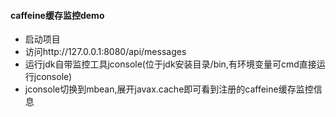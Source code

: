 #### caffeine缓存监控demo
- 启动项目
- 访问http://127.0.0.1:8080/api/messages
- 运行jdk自带监控工具jconsole(位于jdk安装目录/bin,有环境变量可cmd直接运行jconsole)
- jconsole切换到mbean,展开javax.cache即可看到注册的caffeine缓存监控信息